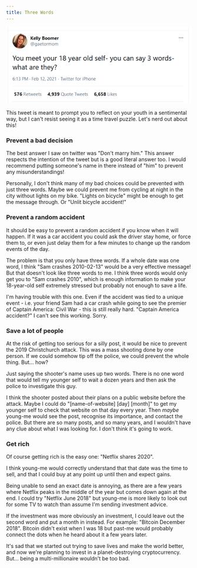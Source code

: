 ```yaml
---
title: Three Words
---
```


![Someone tweets: "You meet your 18 year old self- you can say 3 words- what are they?"](/journal/images/2021-02-13-three-words.png)

This tweet is meant to prompt you to reflect on your youth in a sentimental way, but I can't resist seeing it as a time travel puzzle. Let's nerd out about this!

### Prevent a bad decision

The best answer I saw on twitter was "Don't marry him." This answer respects the intention of the tweet but is a good literal answer too. I would recommend putting someone's name in there instead of "him" to prevent any misunderstandings!

Personally, I don't think many of my bad choices could be prevented with just three words. Maybe we could prevent me from cycling at night in the city without lights on my bike. "Lights on bicycle" might be enough to get the message through. Or "Unlit bicycle accident!"

### Prevent a random accident

It should be easy to prevent a random accident if you know when it will happen. If it was a car accident you could ask the driver stay home, or force them to, or even just delay them for a few minutes to change up the random events of the day.

The problem is that you only have three words. If a whole date was one word, I think "Sam crashes 2010-02-13" would be a very effective message! But that doesn't look like three words to me. I think three words would only get you to "Sam crashes 2010", which is enough information to make your 18-year-old self extremely stressed but probably not enough to save a life.

I'm having trouble with this one. Even if the accident was tied to a unique event - i.e. your friend Sam had a car crash while going to see the premier of Captain America: Civil War - this is still really hard. "Captain America accident?" I can't see this working. Sorry.

### Save a lot of people

At the risk of getting too serious for a silly post, it would be nice to prevent the 2019 Christchurch attack. This was a mass shooting done by one person. If we could somehow tip off the police, we could prevent the whole thing. But... how?

Just saying the shooter's name uses up two words. There is no one word that would tell my younger self to wait a dozen years and then ask the police to investigate this guy.

I think the shooter posted about their plans on a public website before the attack. Maybe I could do "[name-of-website] [day] [month]" to get my younger self to check that website on that day every year. Then _maybe_ young-me would see the post, recognise its importance, and contact the police. But there are so many posts, and so many years, and I wouldn't have any clue about what I was looking for. I don't think it's going to work.

### Get rich

Of course getting rich is the easy one: "Netflix shares 2020".

I think young-me would correctly understand that that date was the time to sell, and that I could buy at any point up until then and expect gains.

Being unable to send an exact date is annoying, as there are a few years where Netflix peaks in the middle of the year but comes down again at the end. I could try "Netflix June 2018" but young-me is more likely to look out for some TV to watch than assume I'm sending investment advice.

If the investment was more obviously an investment, I could leave out the second word and put a month in instead. For example: "Bitcoin December 2018". Bitcoin didn't exist when I was 18 but past-me would probably connect the dots when he heard about it a few years later.

It's sad that we started out trying to save lives and make the world better, and now we're planning to invest in a planet-destroying cryptocurrency. But… being a multi-millionaire wouldn't be too bad.
